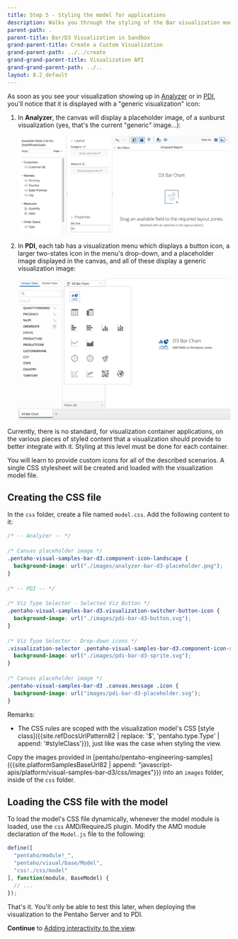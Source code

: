 ```yaml
---
title: Step 5 - Styling the model for applications
description: Walks you through the styling of the Bar visualization model for specific container applications.
parent-path: .
parent-title: Bar/D3 Visualization in Sandbox
grand-parent-title: Create a Custom Visualization
grand-parent-path: ../../create
grand-grand-parent-title: Visualization API
grand-grand-parent-path: ../..
layout: 8.2_default
---
```


As soon as you see your visualization showing up in
[Analyzer](https://www.hitachivantara.com/en-us/products/big-data-integration-analytics/pentaho-business-analytics.html) or in 
[PDI](https://www.hitachivantara.com/en-us/products/big-data-integration-analytics/pentaho-data-integration.html),
you'll notice that it is displayed with a "generic visualization" icon:

1. In **Analyzer**, 
   the canvas will display a placeholder image, of a sunburst visualization
   (yes, that's the current "generic" image...):
   
   <img src="../../img/sample-bar-d3-analyzer-placeholder-unstyled.png" alt="Bar/D3 in Analyzer - Placeholder - Default Style" style="width: 767px;">

2. In **PDI**, each tab has a visualization menu which displays a button icon, 
   a larger two-states icon in the menu's drop-down, and 
   a placeholder image displayed in the canvas, 
   and all of these display a generic visualization image:

   <img src="../../img/sample-bar-d3-pdi-menu-selected-unstyled.png" alt="Bar/D3 in PDI - Menu - Selected, Default Style" style="width: 767px;"> 

Currently, there is no standard, for visualization container applications, on the various pieces of styled content
that a visualization should provide to better integrate with it. 
Styling at this level must be done for each container. 

You will learn to provide custom icons for all of the described scenarios.
A single CSS stylesheet will be created and loaded with the visualization model file.
 
## Creating the CSS file

In the `css` folder, create a file named `model.css`. Add the following content to it:

```css
/* -- Analyzer -- */

/* Canvas placeholder image */
.pentaho-visual-samples-bar-d3.component-icon-landscape {
  background-image: url("./images/analyzer-bar-d3-placeholder.png");
}

/* -- PDI -- */

/* Viz Type Selector - Selected Viz Button */
.pentaho-visual-samples-bar-d3.visualization-switcher-button-icon {
  background-image: url("./images/pdi-bar-d3-button.svg");
}

/* Viz Type Selector - Drop-down icons */
.visualization-selector .pentaho-visual-samples-bar-d3.component-icon-sprite {
  background-image: url("./images/pdi-bar-d3-sprite.svg");
}

/* Canvas placeholder image */
.pentaho-visual-samples-bar-d3 .canvas.message .icon {
  background-image: url("images/pdi-bar-d3-placeholder.svg");
}
```

Remarks:
  - The CSS rules are scoped with the visualization model's
    CSS [style class]({{site.refDocsUrlPattern82 | replace: '$', 'pentaho.type.Type' | append: '#styleClass'}}), 
    just like was the case when styling the view.

Copy the images provided in 
[pentaho/pentaho-engineering-samples]({{site.platformSamplesBaseUrl82 | append: "javascript-apis/platform/visual-samples-bar-d3/css/images"}})
into an `images` folder, inside of the `css` folder.

## Loading the CSS file with the model

To load the model's CSS file dynamically, whenever the model module is loaded, use the `css` AMD/RequireJS plugin.
Modify the AMD module declaration of the `Model.js` file to the following:

```js
define([
  "pentaho/module!_",
  "pentaho/visual/base/Model",
  "css!./css/model"
], function(module, BaseModel) {
  // ...
});
```

That's it. You'll only be able to test this later, 
when deploying the visualization to the Pentaho Server and to PDI. 

**Continue** to [Adding interactivity to the view](step6-view-interactivity).
